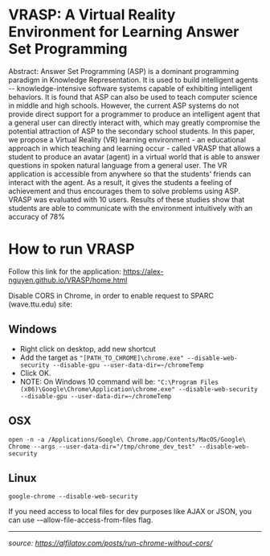 # VRASP: A Virtual Reality Environment for Learning Answer Set Programming
Abstract: Answer Set Programming (ASP) is a dominant programming paradigm in Knowledge Representation. It is used to build intelligent agents -- knowledge-intensive software systems capable of exhibiting intelligent behaviors. It is found that ASP can also be used to teach computer science in middle and high schools. However, the current ASP systems do not provide direct support for a programmer to produce an intelligent agent that a general user can directly interact with, which may greatly compromise the potential attraction of ASP to the secondary school students. In this paper, we propose a Virtual Reality (VR) learning environment - an educational approach in which teaching and learning occur - called VRASP that allows a student to produce an avatar (agent) in a virtual world that is able to answer questions in spoken natural language from a general user. The VR application is accessible from anywhere so that the students' friends can interact with the agent. As a result, it gives the students a feeling of achievement and thus encourages them to solve problems using ASP. VRASP was evaluated with 10 users. Results of these studies show that students are able to communicate with the environment intuitively with an accuracy of 78%

# How to run VRASP
Follow this link for the application: https://alex-nguyen.github.io/VRASP/home.html


Disable CORS in Chrome, in order to enable request to SPARC (wave.ttu.edu) site:

## Windows
- Right click on desktop, add new shortcut
- Add the target as ```"[PATH_TO_CHROME]\chrome.exe" --disable-web-security --disable-gpu --user-data-dir=~/chromeTemp```
- Click OK.
- NOTE: On Windows 10 command will be: ```"C:\Program Files (x86)\Google\Chrome\Application\chrome.exe" --disable-web-security --disable-gpu --user-data-dir=~/chromeTemp```

## OSX
    open -n -a /Applications/Google\ Chrome.app/Contents/MacOS/Google\ Chrome --args --user-data-dir="/tmp/chrome_dev_test" --disable-web-security

## Linux
    google-chrome --disable-web-security

If you need access to local files for dev purposes like AJAX or JSON, you can use -–allow-file-access-from-files flag.

---
*source: https://alfilatov.com/posts/run-chrome-without-cors/*
